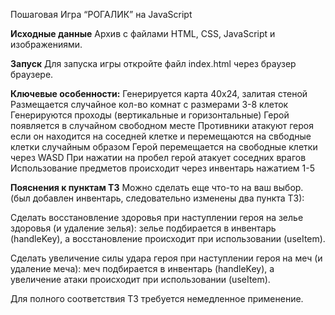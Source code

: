 Пошаговая Игра “РОГАЛИК” на JavaScript

**Исходные данные**
Архив с файлами HTML, CSS, JavaScript и изображениями.

**Запуск**
Для запуска игры откройте файл index.html через браузер браузере.

**Ключевые особенности:**
Генерируется карта 40х24, залитая стеной
Размещается случайное кол-во комнат с размерами 3-8 клеток
Генерируются проходы (вертикальные и горизонтальные)
Герой появляется в случайном свободном месте
Противники атакуют героя если он находится на соседней клетке и перемещаются на свбодные клетки случайным образом
Герой перемещается на свободные клетки через WASD
При нажатии на пробел герой атакует соседних врагов
Использование предметов происходит через инвентарь нажатием 1-5 

**Пояснения к пунктам ТЗ**
Можно сделать еще что-то на ваш выбор. (был добавлен инвентарь, следовательно изменены два пункта ТЗ):

Сделать восстановление здоровья при наступлении героя на зелье здоровья (и удаление зелья): зелье подбирается в инвентарь (handleKey), а восстановление происходит при использовании (useItem). 

Сделать увеличение силы удара героя при наступлении героя на меч (и удаление меча): меч подбирается в инвентарь (handleKey), а увеличение атаки происходит при использовании (useItem).

Для полного соответствия ТЗ требуется немедленное применение.
